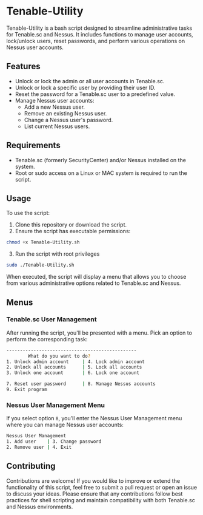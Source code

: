 # Tenable-Utility
Tenable-Utility is a bash script designed to streamline administrative tasks for Tenable.sc and Nessus. It includes functions to manage user accounts, lock/unlock users, reset passwords, and perform various operations on Nessus user accounts.
## Features
- Unlock or lock the admin or all user accounts in Tenable.sc.
- Unlock or lock a specific user by providing their user ID.
- Reset the password for a Tenable.sc user to a predefined value.
- Manage Nessus user accounts:
    - Add a new Nessus user.
    - Remove an existing Nessus user.
    - Change a Nessus user's password.
    - List current Nessus users.

## Requirements
- Tenable.sc (formerly SecurityCenter) and/or Nessus installed on the system.
- Root or sudo access on a Linux or MAC system is required to run the script.

## Usage
To use the script:
1. Clone this repository or download the script.
2. Ensure the script has executable permissions:
```bash
chmod +x Tenable-Utility.sh
```
3. Run the script with root privileges
```bash
sudo ./Tenable-Utility.sh
```
When executed, the script will display a menu that allows you to choose from various administrative options related to Tenable.sc and Nessus.

## Menus
### Tenable.sc User Management
After running the script, you'll be presented with a menu. Pick an option to perform the corresponding task:
```bash
------------------------------------------------
        What do you want to do?
1. Unlock admin account     | 4. Lock admin account
2. Unlock all accounts      | 5. Lock all accounts
3. Unlock one account       | 6. Lock one account

7. Reset user password      | 8. Manage Nessus accounts
9. Exit program
```
### Nessus User Management Menu
If you select option `8`, you'll enter the Nessus User Management menu where you can manage Nessus user accounts:
```bash
Nessus User Management
1. Add user    | 3. Change password
2. Remove user | 4. Exit
```

## Contributing
Contributions are welcome! If you would like to improve or extend the functionality of this script, feel free to submit a pull request or open an issue to discuss your ideas. Please ensure that any contributions follow best practices for shell scripting and maintain compatibility with both Tenable.sc and Nessus environments.
